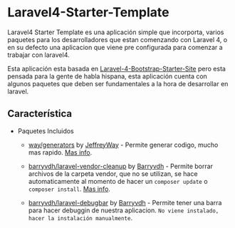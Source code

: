 Laravel4-Starter-Template
==========================

Laravel4 Starter Template es una aplicación simple que incorporta, varios paquetes para los desarrolladores que estan comenzando con Laravel 4, o en su defecto una aplicacion que viene pre configurada para comenzar a trabajar con laravel4.

Esta aplicación esta basada en [Laravel-4-Bootstrap-Starter-Site](https://github.com/anheru88/Laravel-4-Bootstrap-Starter-Site) pero esta pensada para la gente de habla hispana, esta aplicación cuenta con algunos paquetes que deben ser fundamentales a la hora de desarrollar en laravel.

## Característica

* Paquetes Incluidos

	* [way/generators](https://github.com/JeffreyWay/Laravel-4-Generators) by [JeffreyWay](http://registry.autopergamene.eu/maintainer/jeffreyway) - Permite generar codigo, mucho mas rapido. [Mas info](http://registry.autopergamene.eu/package/jeffreyway-laravel-4-generators).

	* [barryvdh/laravel-vendor-cleanup](https://github.com/barryvdh/laravel-vendor-cleanup) by [Barryvdh](http://registry.autopergamene.eu/maintainer/barryvdh) - Permite borrar archivos de la carpeta vendor, que no se utilizan, se hace automaticamente al momento de hacer un `composer update` o `composer install`. [Mas info](http://registry.autopergamene.eu/package/barryvdh-laravel-vendor-cleanup).

	* [barryvdh/laravel-debugbar](https://github.com/barryvdh/laravel-debugbar) by [Barryvdh](http://registry.autopergamene.eu/maintainer/barryvdh) - Permite tener una barra para hacer debuggin de nuestra aplicacion. `No viene instalado, hacer la instalación manualmente`.

